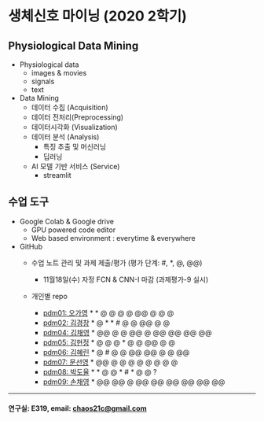 # 생체신호 마이닝 (2020 2학기)

## Physiological Data Mining
* Physiological data
  - images & movies
  - signals
  - text
* Data Mining
  - 데이터 수집 (Acquisition)
  - 데이터 전처리(Preprocessing)
  - 데이터시각화 (Visualization)
  - 데이터 분석 (Analysis)
    * 특징 추출 및 머신러닝
    * 딥러닝
  - AI 모델 기반 서비스 (Service)
    * streamlit
    
## 수업 도구
* Google Colab & Google drive
  - GPU powered code editor
  - Web based environment : everytime & everywhere
* GitHub
  - 수업 노트 관리 및 과제 제출/평가 (평가 단계: #, *, @, @@)
    * 11월18일(수) 자정 FCN & CNN-I 마감 (과제평가-9 실시)  
    
  - 개인별 repo  
    * [pdm01: 오가영](https://github.com/o-going/pdm01) * * @ @ @ @ @@ @ @ @
    * [pdm02: 김경창](https://github.com/rldckd0103/pdm02) * @ * * # @ @ @@ @ @
    * [pdm04: 김채영](https://github.com/kimchaeyoung-student/pdm04) * @@ @ @ @@ @ @@ @@ @@ @@
    * [pdm05: 김현정](https://github.com/dasdasqs2/pdm05) * @ @ @ * @ @ @@ @ @
    * [pdm06: 김혜린](https://github.com/Kim-Hyerin/pdm06) * @ # @ @ @@ @@ @ @ @@
    * [pdm07: 문선영](https://github.com/anstjsdud/pdm07) * @@ @ @ @ @ @ @ @ @
    * [pdm08: 박도율](https://github.com/DoyulPark/pdm08) * * @ @ * # * @ @ ?
    * [pdm09: 손채영](https://github.com/chaeyeongSon/pdm09) * @@ @@ @ @@ @@ @@ @@ @@ @@
 ---
 #### 연구실: E319, email: chaos21c@gmail.com
 
